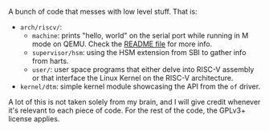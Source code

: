 A bunch of code that messes with low level stuff. That is:

- `arch/riscv/`:
  - `machine`: prints "hello, world" on the serial port while running in M mode
    on QEMU. Check the [README file](./arch/riscv/machine/README.md) for more
    info.
  - `supervisor/hsm`: using the HSM extension from SBI to gather info from
    harts.
  - `user/`: user space programs that either delve into RISC-V assembly or that
    interface the Linux Kernel on the RISC-V architecture.
- `kernel/dtm`: simple kernel module showcasing the API from the `of` driver.

A lot of this is not taken solely from my brain, and I will give credit whenever
it's relevant to each piece of code. For the rest of the code, the GPLv3+
license applies.
